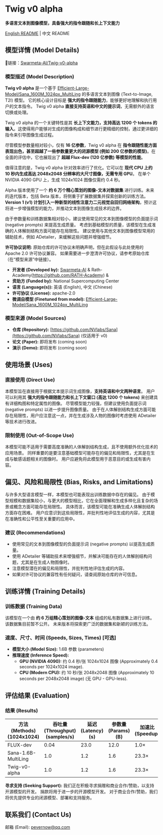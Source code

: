 # Twig v0 alpha

**多语言文本到图像模型，具备强大的指令跟随和长上下文能力**

[English README](README_en.md) | 中文 README

## 模型详情 (Model Details)

🤗链接：[Swarmeta-AI/Twig-v0-alpha](https://huggingface.co/Swarmeta-AI/Twig-v0-alpha)

### 模型描述 (Model Description)

**Twig v0 alpha** 是一个基于 [Efficient-Large-Model/Sana_1600M_1024px_MultiLing](https://huggingface.co/Efficient-Large-Model/Sana_1600M_1024px_MultiLing) 的多语言文本到图像 (Text-to-Image, T2I) 模型。 它的核心设计目标是 **强大的指令跟随能力**，能够更好地理解和执行用户的文本指令。  Twig v0 alpha **直接支持英语和中文的提示词**，无需额外的语言切换或处理。

Twig v0 alpha 的一个关键特性是其 **长上下文能力，支持高达 1200 个 tokens 的输入**。这使得用户能够对生成的图像构成和细节进行更精细的控制，通过更详细的指令来引导图像生成过程。

尽管模型参数量相对较小，仅有 **16 亿参数**，Twig v0 alpha 在 **指令跟随性能方面表现出色，甚至超越了一些参数量更大的闭源模型 (例如 200 亿参数的模型)**。在全面的评估中，它也展现出了 **超越 Flux-dev (120 亿参数) 等模型的性能**。

值得注意的是，Twig v0 alpha 针对效率进行了优化。它可以在 **现代 CPU 上约 10 秒内生成高达 2048x2048 分辨率的大尺寸图像，无需专用 GPU**。 在单个 NVIDIA 4090 GPU 上，生成 1024x1024 图像仅需约 0.4 秒。

Alpha 版本使用了一个 **约 6 万个精心策划的图像-文本对数据集** 进行训练。未来的迭代版本，包括 Beta 版本，将侧重于扩展数据集并探索创新的训练方法。 **Version 1 (v1) 计划引入一种新型的线性注意力二元视觉自回归网络架构**，预计这将进一步增强模型的能力，并推动文本到图像生成技术的边界。

由于参数量和训练数据集相对较小，建议使用常见的文本到图像模型的负面提示词 (negative prompts) 来提高生成质量。 考虑到基础模型的质量，该模型在生成准确的人体解剖结构方面可能存在局限性。 建议使用与其他文本到图像模型常用的辅助技术，例如 ADetailer，来缓解这些问题并增强细节。

**许可协议说明:** 原始仓库的许可协议未明确声明，但在此假设与此处使用的 Apache 2.0 许可协议兼容。 如果需要进一步澄清许可协议，请参考原始仓库（在“模型来源”中链接）。

- **开发者 (Developed by):** [Swarmeta-AI](https://github.com/Swarmeta-ai) & Rath-Academy(https://github.com/RATH-Academy) & 
- **资助方 (Funded by):** National Supercomputing Center
- **语言 (Language(s)):** 英语 (English), 中文 (Chinese)
- **许可协议 (License):** apache-2.0
- **微调自模型 (Finetuned from model):** [Efficient-Large-Model/Sana_1600M_1024px_MultiLing](https://huggingface.co/Efficient-Large-Model/Sana_1600M_1024px_MultiLing)

### 模型来源 (Model Sources)

- **仓库 (Repository):** [https://github.com/NVlabs/Sana](https://github.com/NVlabs/Sana) (仅适用于 v0)
- **论文 (Paper):** 即将发布 (coming soon)
- **演示 (Demo):** 即将发布 (coming soon)

## 使用场景 (Uses)

### 直接使用 (Direct Use)

本模型旨在直接用于根据文本提示词生成图像，**支持英语和中文两种语言**。 用户可以利用其 **强大的指令跟随能力和长上下文窗口 (高达 1200 个 tokens)** 来创建具有详细构图和特定属性的图像。 尽管模型能力较强，但建议使用负面提示词 (negative prompts) 以进一步提升图像质量。 由于在人体解剖结构生成方面可能存在局限性，用户应注意这一点，并在生成涉及人物的图像时考虑使用 ADetailer 等技术进行改进。

### 限制使用 (Out-of-Scope Use)

本模型可能不适用于需要高度准确的人体解剖结构生成，且不使用额外优化技术的应用场景。 同样重要的是要注意基础模型可能存在的偏见和局限性，尤其是在生成与敏感话题相关的图像时。 用户应避免将此模型用于恶意目的或生成有害内容。

## 偏见、风险和局限性 (Bias, Risks, and Limitations)

与许多大型语言模型一样，本模型也可能表现出训练数据中存在的偏见。 由于模型规模和数据集较小，与更大的模型相比，它在全面理解和生成多样化且复杂的场景或概念方面可能存在局限性。 具体而言，该模型可能在准确生成人体解剖结构方面存在困难。 用户应意识到这些局限性，并批判性地评估生成的内容，尤其是在准确性和公平性至关重要的应用中。

### 建议 (Recommendations)

*   使用常见的文本到图像模型的负面提示词 (negative prompts) 以提高生成质量。
*   使用 ADetailer 等辅助技术来增强细节，并解决可能存在的人体解剖结构问题，尤其是在生成人物图像时。
*   注意模型潜在的偏见和局限性，并批判性地评估生成的内容。
*   如果对许可协议的兼容性有任何疑问，请查阅原始仓库的许可信息。


## 训练详情 (Training Details)

### 训练数据 (Training Data)

该模型在一个由 **约 6 万组精心策划的图像-文本** 组成的私有数据集上进行训练。 该数据集目前暂不公开。 未来版本将探索更广泛的数据集和新颖的训练方法。

### 速度、尺寸、时间 (Speeds, Sizes, Times) [可选]

- **模型大小 (Model Size):** 1.6B 参数 (parameters)
- **推理速度 (Inference Speed):**
    - **GPU (NVIDIA 4090):**  约 0.4 秒/张 1024x1024 图像 (Approximately 0.4 seconds per 1024x1024 image).
    - **CPU (Modern CPU):** 约 10 秒/张 2048x2048 图像 (Approximately 10 seconds per 2048x2048 image) (无 GPU - GPU-less).

## 评估结果 (Evaluation)

### 结果 (Results)


| 方法 (Methods) (1024x1024) | 吞吐量 (Throughput) (samples/s) | 延迟 (Latency) (s) | 参数量 (Params) (B) | 加速比 (Speedup) | FID 👇 | CLIP 👆 | GenEval 👆 | DPG 👆|
|-----------------------|-----------------------|-------------|------------|---------|--------|---------|----------|-------|
| FLUX-dev              | 0.04                  | 23.0        | 12.0       | 1.0×    | 10.15  | 27.47   | 0.67     | 84.0  |
| Sana-1.6B-MultiLing   | 1.0                   | 1.2         | 1.6        | 23.3×   | 5.92   | 28.94   | 0.69     | 84.5  |
| Twig-v0-alpha         | 1.0                   | 1.2         | 1.6        | 23.3×   | 5.98   | 32.92   | 0.73     | 87.2  |


**寻求支持 (Seeking Support):**  我们正在积极寻求捐赠和商业合作/赞助，以支持开源模型的开发。 捐款将用于进一步的开源模型开发。 对于商业合作/赞助，我们将优先提供专业的闭源模型、部署和支持服务。

## 联系我们 (Contact Us)

邮箱 (Email): pevernow@qq.com

